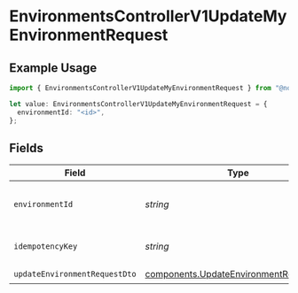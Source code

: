 # EnvironmentsControllerV1UpdateMyEnvironmentRequest

## Example Usage

```typescript
import { EnvironmentsControllerV1UpdateMyEnvironmentRequest } from "@novu/api/models/operations";

let value: EnvironmentsControllerV1UpdateMyEnvironmentRequest = {
  environmentId: "<id>",
};
```

## Fields

| Field                                                                                            | Type                                                                                             | Required                                                                                         | Description                                                                                      |
| ------------------------------------------------------------------------------------------------ | ------------------------------------------------------------------------------------------------ | ------------------------------------------------------------------------------------------------ | ------------------------------------------------------------------------------------------------ |
| `environmentId`                                                                                  | *string*                                                                                         | :heavy_check_mark:                                                                               | The unique identifier of the environment                                                         |
| `idempotencyKey`                                                                                 | *string*                                                                                         | :heavy_minus_sign:                                                                               | A header for idempotency purposes                                                                |
| `updateEnvironmentRequestDto`                                                                    | [components.UpdateEnvironmentRequestDto](../../models/components/updateenvironmentrequestdto.md) | :heavy_check_mark:                                                                               | N/A                                                                                              |